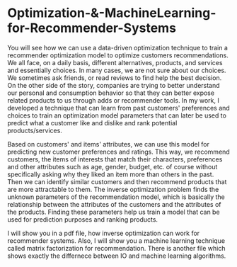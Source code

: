 # Optimization-&-MachineLearning-for-Recommender-Systems
You will see how we can use a data-driven optimization technique to train a recommender optimization model to optimize customers recommendations.
We all face, on a daily basis, different alternatives, products, and services and essentially choices. In many cases, we are not sure about our choices. We sometimes ask friends, or read reviews to find help the best decision.  On the other side of the story, companies are trying to better understand our personal and consumption behavior so that they can better expose related products to us through adds or recommender tools. In my work, I developed a technique that can learn from past customers' preferences and choices to train an optimization model parameters that can later be used to predict what a customer like and dislike and rank potential products/services.

Based on customers' and items' attributes, we can use this model for predicting new customer preferences and ratings. This way, we recommend customers, the items of interests that match their characters, preferences and other attributes such as age, gender, budget, etc. of course without specifically asking why they liked an item more than others in the past. Then we can identify similar customers and then recommend products that are more attractable to them. 
The inverse optimization problem finds the unknown parameters of the recommendation model, which is basically the relationship between the attributes of the customers and the attributes of the products. Finding these parameters help us train a model that can be used for prediction purposes and ranking products.  

I will show you in a pdf file, how inverse optimization can work for recommender systems. Also, I will show you a machine learning technique called matrix factorization for recommendation. There is another file which shows exactly the differnece between IO and machine learning algorithms.
